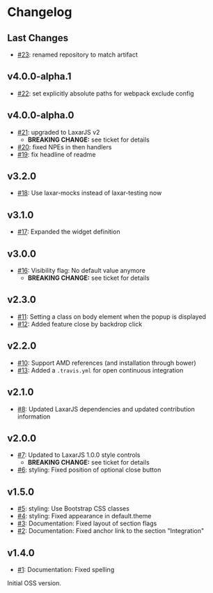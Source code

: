 # Changelog

## Last Changes

- [#23](https://github.com/LaxarJS/laxar-popup-widget/issues/23): renamed repository to match artifact


## v4.0.0-alpha.1

- [#22](https://github.com/LaxarJS/laxar-popup-widget/issues/22): set explicitly absolute paths for webpack exclude config


## v4.0.0-alpha.0

- [#21](https://github.com/LaxarJS/laxar-popup-widget/issues/21): upgraded to LaxarJS v2
    + **BREAKING CHANGE:** see ticket for details
- [#20](https://github.com/LaxarJS/laxar-popup-widget/issues/20): fixed NPEs in then handlers
- [#19](https://github.com/LaxarJS/laxar-popup-widget/issues/19): fix headline of readme


## v3.2.0

- [#18](https://github.com/LaxarJS/laxar-popup-widget/issues/18): Use laxar-mocks instead of laxar-testing now


## v3.1.0

- [#17](https://github.com/LaxarJS/laxar-popup-widget/issues/17): Expanded the widget definition


## v3.0.0

- [#16](https://github.com/LaxarJS/laxar-popup-widget/issues/16): Visibility flag: No default value anymore
    + **BREAKING CHANGE:** see ticket for details


## v2.3.0

- [#11](https://github.com/LaxarJS/laxar-popup-widget/issues/11): Setting a class on body element when the popup is displayed
- [#12](https://github.com/LaxarJS/laxar-popup-widget/issues/12): Added feature close by backdrop click


## v2.2.0

- [#10](https://github.com/LaxarJS/laxar-popup-widget/pull/10): Support AMD references (and installation through bower)
- [#13](https://github.com/LaxarJS/laxar-popup-widget/pull/13): Added a `.travis.yml` for open continuous integration


## v2.1.0

- [#8](https://github.com/LaxarJS/laxar-popup-widget/issues/8): Updated LaxarJS dependencies and updated contribution information


## v2.0.0

- [#7](https://github.com/LaxarJS/laxar-popup-widget/issues/7): Updated to LaxarJS 1.0.0 style controls
    + **BREAKING CHANGE:** see ticket for details
- [#6](https://github.com/LaxarJS/laxar-popup-widget/issues/6): styling: Fixed position of optional close button


## v1.5.0

- [#5](https://github.com/LaxarJS/laxar-popup-widget/issues/5): styling: Use Bootstrap CSS classes
- [#4](https://github.com/LaxarJS/laxar-popup-widget/issues/4): styling: Fixed appearance in default.theme
- [#3](https://github.com/LaxarJS/laxar-popup-widget/issues/3): Documentation: Fixed layout of section flags
- [#2](https://github.com/LaxarJS/laxar-popup-widget/issues/2): Documentation: Fixed anchor link to the section "Integration"


## v1.4.0

- [#1](https://github.com/LaxarJS/laxar-popup-widget/issues/1): Documentation: Fixed spelling

Initial OSS version.
